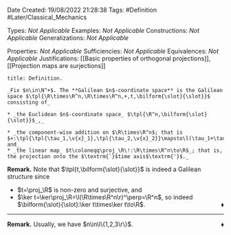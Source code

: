 <div class="topSpace"></div>

Date Created: 19/08/2022 21:28:38
Tags: #Definition #Later/Classical_Mechanics

Types: _Not Applicable_
Examples: _Not Applicable_
Constructions: _Not Applicable_
Generalizations: _Not Applicable_

Properties: _Not Applicable_
Sufficiencies: _Not Applicable_
Equivalences: _Not Applicable_
Justifications: [[Basic properties of orthogonal projections]], [[Projection maps are surjections]]

``` ad-Definition
title: Definition.

_Fix $n\in\N^+$. The **Galilean $n$-coordinate space** is the Galilean space $\tpl{\R\times\R^n,\R\times\R^n,+,t,\bilform{\slot}{\slot}}$ consisting of_

* _the Euclidean $n$-coordinate space_ $\tpl{\R^n,\bilform{\slot}{\slot}}$_,_

* _the component-wise addition on $\R\times\R^n$; that is $+:\tpl{\tpl{\tau_1,\v{x}_1},\tpl{\tau_2,\v{x}_2}}\mapsto\l(\tau_1+\tau_2,\v{x}_1+\v{x}_2\r)$, and_
* _the linear map_ $t\coloneqq\proj_\R\!:\R\times\R^n\to\R$_; that is, the projection onto the $\textrm{`}$time axis$\textrm{'}$._

```

**Remark.** Note that $\tpl{t,\bilform{\slot}{\slot}}$ is indeed a Galilean structure since
* $t=\proj_\R$ is non-zero and surjective, and
* $\ker t=\ker\proj_\R=\l(\R\times\R^n\r)^\perp=\R^n$, so indeed $\bilform{\slot}{\slot}:\ker t\times\ker t\to\R$.<span style="float:right;">$\blacklozenge$</span>

---

**Remark.** Usually, we have $n\in\l\{1,2,3\r\}$.<span style="float:right;">$\blacklozenge$</span>
